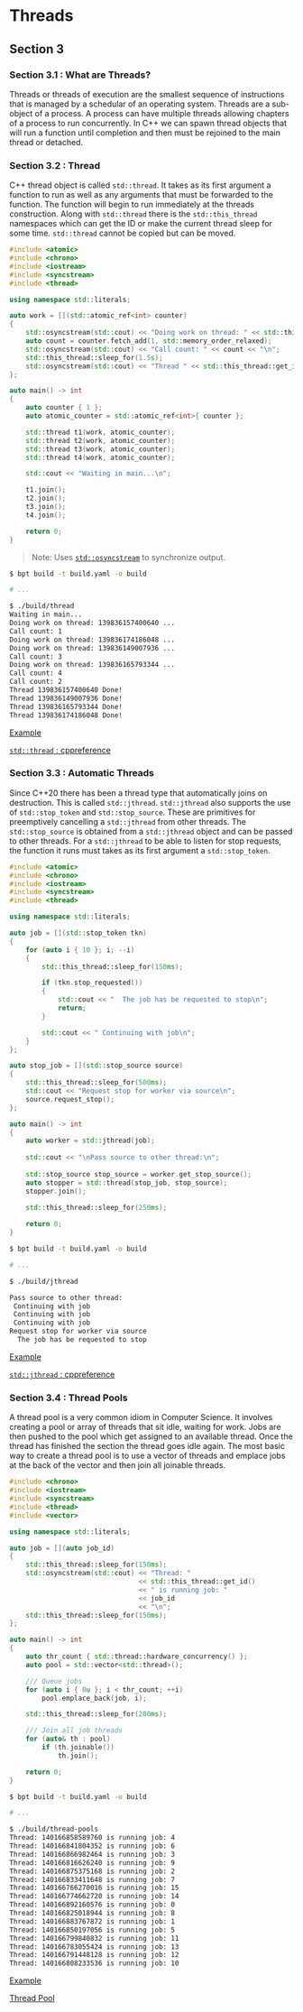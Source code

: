# Threads

## Section 3

### Section 3.1 : What are Threads?

Threads or threads of execution are the smallest sequence of instructions that is managed by a schedular of an operating system. Threads are a sub-object of a process. A process can have multiple threads allowing chapters of a process to run concurrently. In C++ we can spawn thread objects that will run a function until completion and then must be rejoined to the main thread or detached.

### Section 3.2 : Thread

C++ thread object is called `std::thread`. It takes as its first argument a function to run as well as any arguments that must be forwarded to the function. The function will begin to run immediately at the threads construction. Along with `std::thread` there is the `std::this_thread` namespaces which can get the ID or make the current thread sleep for some time. `std::thread` cannot be copied but can be moved.

```cxx
#include <atomic>
#include <chrono>
#include <iostream>
#include <syncstream>
#include <thread>

using namespace std::literals;

auto work = [](std::atomic_ref<int> counter)
{
    std::osyncstream(std::cout) << "Doing work on thread: " << std::this_thread::get_id() << " ...\n";
    auto count = counter.fetch_add(1, std::memory_order_relaxed);
    std::osyncstream(std::cout) << "Call count: " << count << "\n";
    std::this_thread::sleep_for(1.5s);
    std::osyncstream(std::cout) << "Thread " << std::this_thread::get_id() << " Done!\n";
};

auto main() -> int
{
    auto counter { 1 };
    auto atomic_counter = std::atomic_ref<int>{ counter };

    std::thread t1(work, atomic_counter);
    std::thread t2(work, atomic_counter);
    std::thread t3(work, atomic_counter);
    std::thread t4(work, atomic_counter);

    std::cout << "Waiting in main...\n";

    t1.join();
    t2.join();
    t3.join();
    t4.join();

    return 0;
}
```

> Note: Uses [`std::osyncstream`](https://en.cppreference.com/w/cpp/io/basic_osyncstream) to synchronize output.

```sh
$ bpt build -t build.yaml -o build

# ...

$ ./build/thread
Waiting in main...
Doing work on thread: 139836157400640 ...
Call count: 1
Doing work on thread: 139836174186048 ...
Doing work on thread: 139836149007936 ...
Call count: 3
Doing work on thread: 139836165793344 ...
Call count: 4
Call count: 2
Thread 139836157400640 Done!
Thread 139836149007936 Done!
Thread 139836165793344 Done!
Thread 139836174186048 Done!
```

[Example](./examples/thread/src/thread.main.cxx)

[`std::thread` : cppreference](https://en.cppreference.com/w/cpp/thread/thread)

### Section 3.3 : Automatic Threads

Since C++20 there has been a thread type that automatically joins on destruction. This is called `std::jthread`. `std::jthread` also supports the use of `std::stop_token` and `std::stop_source`. These are primitives for preemptively cancelling a `std::jthread` from other threads. The `std::stop_source` is obtained from a `std::jthread` object and can be passed to other threads. For a `std::jthread` to be able to listen for stop requests, the function it runs must takes as its first argument a `std::stop_token`.

```cxx
#include <atomic>
#include <chrono>
#include <iostream>
#include <syncstream>
#include <thread>

using namespace std::literals;

auto job = [](std::stop_token tkn) 
{
    for (auto i { 10 }; i; --i) 
    {
        std::this_thread::sleep_for(150ms);

        if (tkn.stop_requested()) 
        {
            std::cout << "  The job has be requested to stop\n";
            return;
        }

        std::cout << " Continuing with job\n";
    }
};

auto stop_job = [](std::stop_source source) 
{
    std::this_thread::sleep_for(500ms);
    std::cout << "Request stop for worker via source\n";
    source.request_stop();
};

auto main() -> int
{
    auto worker = std::jthread(job);
 
    std::cout << "\nPass source to other thread:\n";
 
    std::stop_source stop_source = worker.get_stop_source();
    auto stopper = std::thread(stop_job, stop_source);
    stopper.join();
    
    std::this_thread::sleep_for(250ms);

    return 0;
}
```

```sh
$ bpt build -t build.yaml -o build

# ...

$ ./build/jthread

Pass source to other thread:
 Continuing with job
 Continuing with job
 Continuing with job
Request stop for worker via source
  The job has be requested to stop
```

[Example](./examples/threads/src/jthread.main.cxx)

[`std::jthread` : cppreference](https://en.cppreference.com/w/cpp/thread/jthread)

### Section 3.4 : Thread Pools

A thread pool is a very common idiom in Computer Science. It involves creating a pool or array of threads that sit idle, waiting for work. Jobs are then pushed to the pool which get assigned to an available thread. Once the thread has finished the section the thread goes idle again. The most basic way to create a thread pool is to use a vector of threads and emplace jobs at the back of the vector and then join all joinable threads.

```cxx
#include <chrono>
#include <iostream>
#include <syncstream>
#include <thread>
#include <vector>

using namespace std::literals;

auto job = [](auto job_id)
{ 
    std::this_thread::sleep_for(150ms);
    std::osyncstream(std::cout) << "Thread: " 
                                << std::this_thread::get_id()
                                << " is running job: "
                                << job_id
                                << "\n";
    std::this_thread::sleep_for(150ms);
};

auto main() -> int
{    
    auto thr_count { std::thread::hardware_concurrency() };
    auto pool = std::vector<std::thread>();

    /// Queue jobs
    for (auto i { 0u }; i < thr_count; ++i)
        pool.emplace_back(job, i);

    std::this_thread::sleep_for(200ms);

    /// Join all job threads
    for (auto& th : pool)
        if (th.joinable())
            th.join();

    return 0;
}
```

```sh
$ bpt build -t build.yaml -o build

# ...

$ ./build/thread-pools
Thread: 140166858589760 is running job: 4
Thread: 140166841804352 is running job: 6
Thread: 140166866982464 is running job: 3
Thread: 140166816626240 is running job: 9
Thread: 140166875375168 is running job: 2
Thread: 140166833411648 is running job: 7
Thread: 140166766270016 is running job: 15
Thread: 140166774662720 is running job: 14
Thread: 140166892160576 is running job: 0
Thread: 140166825018944 is running job: 8
Thread: 140166883767872 is running job: 1
Thread: 140166850197056 is running job: 5
Thread: 140166799840832 is running job: 11
Thread: 140166783055424 is running job: 13
Thread: 140166791448128 is running job: 12
Thread: 140166808233536 is running job: 10
```

[Example](./examples/threads/src/thread-pools.main.cxx)

[Thread Pool](https://en.wikipedia.org/wiki/Thread_pool)
